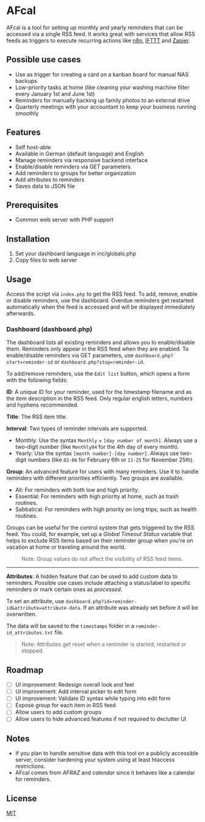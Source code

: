 # AFcal

AFcal is a tool for setting up monthly and yearly reminders that can be accessed via a single RSS feed. It works great with services that allow RSS feeds as triggers to execute recurring actions like [n8n](https://github.com/n8n-io/n8n), [IFTTT](https://ifttt.com/) and [Zapier](https://zapier.com/).

## Possible use cases

* Use as trigger for creating a card on a kanban board for manual NAS backups
* Low-priority tasks at home (like cleaning your washing machine filter every January 1st and June 1st)
* Reminders for manually backing up family photos to an external drive
* Quarterly meetings with your accountant to keep your business running smoothly

## Features

* Self host-able
* Available in German (default language) and English
* Manage reminders via responsive backend interface
* Enable/disable reminders via GET parameters
* Add reminders to groups for better organization
* Add attributes to reminders
* Saves data to JSON file

## Prerequisites

* Common web server with PHP support

## Installation

1. Set your dashboard language in inc/globals.php
2. Copy files to web server

## Usage

Access the script via `index.php` to get the RSS feed. To add, remove, enable or disable reminders, use the dashboard. Overdue reminders get restarted automatically when the feed is accessed and will be displayed immediately afterwards.

### Dashboard (dashboard.php)

The dashboard lists all existing reminders and allows you to enable/disable them. Reminders only appear in the RSS feed when they are enabled. To enable/disable reminders via GET parameters, use `dashboard.php?start=reminder-id` or `dashboard.php?stop=reminder-id`.

To add/remove reminders, use the `Edit list` button, which opens a form with the following fields:

**ID**: A unique ID for your reminder, used for the timestamp filename and as the item description in the RSS feed. Only regular english letters, numbers and hyphens recommended.

**Title**: The RSS item title.

**Interval**: Two types of reminder intervals are supported.

* Monthly: Use the syntax `Monthly` + `[day number of month]`. Always use a two-digit number (like `Monthly04` for the 4th day of every month).
* Yearly: Use the syntax `[month number]-[day number]`. Always use two-digit numbers (like `02-06` for February 6th or `11-25` for November 25th).

**Group**: An advanced feature for users with many reminders. Use it to handle reminders with different priorities efficiently. Two groups are available.

* All: For reminders with both low and high priority.
* Essential: For reminders with high priority at home, such as trash routines.
* Sabbatical: For reminders with high priority on long trips, such as health routines.

Groups can be useful for the control system that gets triggered by the RSS feed. You could, for example, set up a *Global Timeout Status* variable that helps to exclude RSS items based on their reminder group when you're on vacation at home or traveling around the world.

> Note: Group values do not affect the visibility of RSS feed items.

---

**Attributes**: A hidden feature that can be used to add custom data to reminders. Possible use cases include attaching a status/label to specific reminders or mark certain ones as *processed*. 

To set an attribute, use `dashboard.php?id=reminder-id&attribute=attribute-data`. If an attribute was already set before it will be overwritten.

The data will be saved to the `timestamps` folder in a `reminder-id_attributes.txt` file.

> Note: Attributes get reset when a reminder is started, restarted or stopped.

## Roadmap

- [ ] UI improvement: Redesign overall look and feel
- [ ] UI improvement: Add interval picker to edit form
- [ ] UI improvement: Validate ID syntax while typing into edit form
- [ ] Expose group for each item in RSS feed
- [ ] Allow users to add custom groups
- [ ] Allow users to hide advanced features if not required to declutter UI

## Notes

* If you plan to handle sensitive data with this tool on a publicly accessible server, consider hardening your system using at least htaccess restrictions.
* AFcal comes from *AFRAZ* and *calendar* since it behaves like a calendar for reminders.

## License

[MIT](https://github.com/interactafraz/afcal/blob/main/LICENSE.txt)